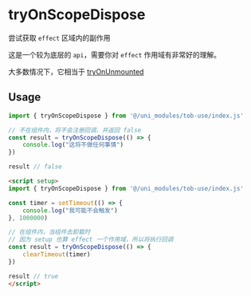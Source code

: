 # tryOnScopeDispose

尝试获取 `effect` 区域内的副作用

这是一个较为底层的 `api`，需要你对 `effect` 作用域有非常好的理解。

大多数情况下，它相当于 [tryOnUnmounted](/api/component/tryOnUnmounted)

## Usage

```js
import { tryOnScopeDispose } from '@/uni_modules/tob-use/index.js'

// 不在组件内，将不会注册回调，并返回 false
const result = tryOnScopeDispose(() => {
    console.log("这将不做任何事情")
})

result // false
```

```html
<script setup>
import { tryOnScopeDispose } from '@/uni_modules/tob-use/index.js'

const timer = setTimeout(() => {
    console.log("我可能不会触发")
}, 1000000)

// 在组件内，当组件去卸载时
// 因为 setup 也算 effect 一个作用域，所以将执行回调
const result = tryOnScopeDispose(() => {
    clearTimeout(timer)
})

result // true
</script>
```

